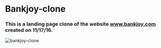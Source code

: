# Bankjoy-clone

### This is a landing page clone of the website www.bankjoy.com created on 11/17/16.

![bankjoy-clone](https://cloud.githubusercontent.com/assets/14193267/20441083/c14442d2-ad77-11e6-9ebd-ad14c7833a2a.png)
